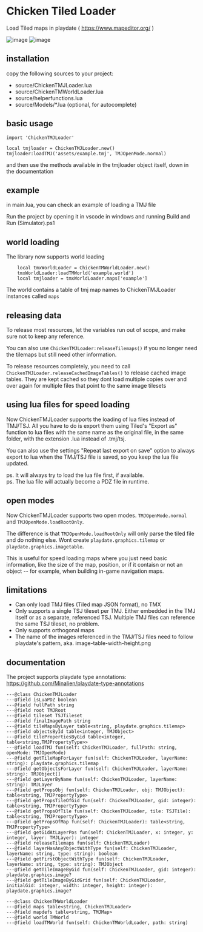 # Chicken Tiled Loader
Load Tiled maps in playdate ( https://www.mapeditor.org/ )

![image](https://github.com/dganzella/chickenTiledLoader/assets/30127664/4c71ca16-abd9-410b-9f04-4c87b9eed6e1)
![image](https://github.com/user-attachments/assets/2f45008e-ecdb-4308-9517-b6feafe0e5c2)


## installation

copy the following sources to your project:

- source/ChickenTMJLoader.lua
- source/ChickenTMWorldLoader.lua
- source/helperfunctions.lua
- source/Models/*.lua (optional, for autocomplete)

## basic usage
```
import 'ChickenTMJLoader'

local tmjloader = ChickenTMJLoader.new()
tmjloader:loadTMJ('assets/example.tmj', TMJOpenMode.normal)
```
and then use the methods available in the tmjloader object itself, down in the documentation

## example

in main.lua, you can check an example of loading a TMJ file

Run the project by opening it in vscode in windows and running Build and Run (Simulator).ps1

## world loading

The library now supports world loading

```
    local tmxWorldLoader = ChickenTMWorldLoader.new()
    tmxWorldLoader:loadTMWorld('example.world')
    local tmjloader = tmxWorldLoader.maps['example']
```

The world contains a table of tmj map names to ChickenTMJLoader instances called ```maps```

## releasing data

To release most resources, let the variables run out of scope, and make sure not to keep any reference.

You can also use ```ChickenTMJLoader:releaseTilemaps()``` if you no longer need the tilemaps but still need other information.

To release resources completely, you need to call ```ChickenTMJLoader.releaseCachedImageTables()``` to release cached image tables. They are kept cached so they dont load multiple copies over and over again for multiple files that point to the same image tilesets

## using lua files for speed loading

Now ChickenTMJLoader supports the loading of lua files instead of TMJ/TSJ. All you have to do is export them using Tiled's "Export as" function to lua files with the same name as the original file, in the same folder, with the extension .lua instead of .tmj/tsj.

You can also use the settings "Repeat last export on save" option to always export to lua when the TMJ/TSJ file is saved, so you keep the lua file updated.

ps. It will always try to load the lua file first, if available.  
ps. The lua file will actually become a PDZ file in runtime.  

## open modes

Now ChickenTMJLoader supports two open modes. ```TMJOpenMode.normal``` and ```TMJOpenMode.loadRootOnly```.

The difference is that ```TMJOpenMode.loadRootOnly``` will only parse the tiled file and do nothing else. Wont create ```playdate.graphics.tilemap``` or ```playdate.graphics.imagetable```.

This is useful for speed loading maps where you just need basic information, like the size of the map, position, or if it contaisn or not an object -- for example, when building in-game navigation maps.

## limitations

- Can only load TMJ files (Tiled map JSON format), no TMX
- Only supports a single TSJ tileset per TMJ. Either embedded in the TMJ itself or as a separate, referenced TSJ. Multiple TMJ files can reference the same TSJ tileset, no problem.
- Only supports orthogonal maps
- The name of the images referenced in the TMJ/TSJ files need to follow playdate's pattern, aka. image-table-width-height.png

## documentation

The project supports playdate type annotations: https://github.com/Minalien/playdate-type-annotations

```
---@class ChickenTMJLoader
---@field isLuaPDZ boolean
---@field fullPath string
---@field root TMJRoot
---@field tileset TSJTileset
---@field finalImagePath string
---@field tileMapsByLayer table<string, playdate.graphics.tilemap>
---@field objectsById table<integer, TMJObject>
---@field tilePropertiesByGid table<integer, table<string,TMJPropertyType>>
---@field loadTMJ fun(self: ChickenTMJLoader, fullPath: string, openMode: TMJOpenMode)
---@field getTileMapForLayer fun(self: ChickenTMJLoader, layerName: string): playdate.graphics.tilemap
---@field getObjectsForLayer fun(self: ChickenTMJLoader, layerName: string): TMJObject[]
---@field getLayerByName fun(self: ChickenTMJLoader, layerName: string): TMJLayer
---@field getPropsObj fun(self: ChickenTMJLoader, obj: TMJObject): table<string, TMJPropertyType>
---@field getPropsTileOfGid fun(self: ChickenTMJLoader, gid: integer): table<string, TMJPropertyType>
---@field getPropsOfTile fun(self: ChickenTMJLoader, tile: TSJTile): table<string, TMJPropertyType>
---@field getPropsOfMap fun(self: ChickenTMJLoader): table<string, TMJPropertyType>
---@field getGidAtLayerPos fun(self: ChickenTMJLoader, x: integer, y: integer, layer: TMJLayer): integer
---@field releaseTilemaps fun(self: ChickenTMJLoader)
---@field layerHasAnyObjectWithType fun(self: ChickenTMJLoader, layerName: string, type: string): boolean
---@field getFirstObjectWithType fun(self: ChickenTMJLoader, layerName: string, type: string): TMJObject
---@field getTileImageByGid fun(self: ChickenTMJLoader, gid: integer): playdate.graphics.image?
---@field getTileImageByGidGrid fun(self: ChickenTMJLoader, initialGid: integer, width: integer, height: integer): playdate.graphics.image?
```

```
---@class ChickenTMWorldLoader
---@field maps table<string, ChickenTMJLoader>
---@field mapdefs table<string, TMJMap>
---@field world TMWorld
---@field loadTMWorld fun(self: ChickenTMWorldLoader, path: string)
```
